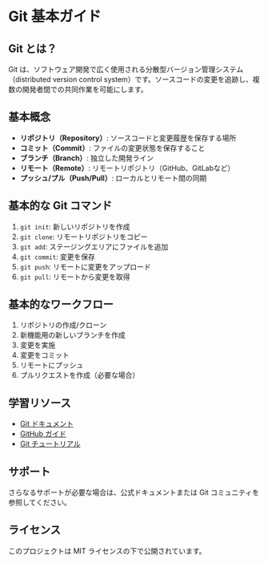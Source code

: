 # Git 基本ガイド

## Git とは？
Git は、ソフトウェア開発で広く使用される分散型バージョン管理システム（distributed version control system）です。ソースコードの変更を追跡し、複数の開発者間での共同作業を可能にします。

## 基本概念
- **リポジトリ（Repository）**: ソースコードと変更履歴を保存する場所
- **コミット（Commit）**: ファイルの変更状態を保存すること
- **ブランチ（Branch）**: 独立した開発ライン
- **リモート（Remote）**: リモートリポジトリ（GitHub、GitLabなど）
- **プッシュ/プル（Push/Pull）**: ローカルとリモート間の同期

## 基本的な Git コマンド
1. `git init`: 新しいリポジトリを作成
2. `git clone`: リモートリポジトリをコピー
3. `git add`: ステージングエリアにファイルを追加
4. `git commit`: 変更を保存
5. `git push`: リモートに変更をアップロード
6. `git pull`: リモートから変更を取得

## 基本的なワークフロー
1. リポジトリの作成/クローン
2. 新機能用の新しいブランチを作成
3. 変更を実施
4. 変更をコミット
5. リモートにプッシュ
6. プルリクエストを作成（必要な場合）

## 学習リソース
- [Git ドキュメント](https://git-scm.com/doc)
- [GitHub ガイド](https://guides.github.com)
- [Git チュートリアル](https://www.atlassian.com/git/tutorials)

## サポート
さらなるサポートが必要な場合は、公式ドキュメントまたは Git コミュニティを参照してください。

## ライセンス
このプロジェクトは MIT ライセンスの下で公開されています。
